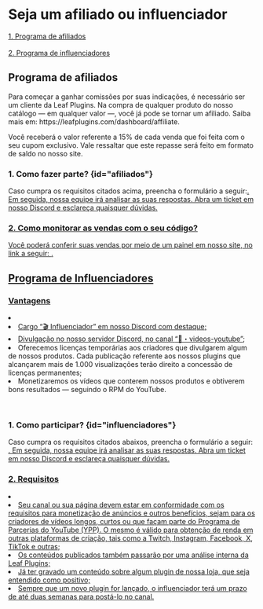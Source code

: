 # Seja um afiliado ou influenciador

<p>
    <a anchor="afiliados"><u>1. Programa de afiliados</u></a><br><br>
    <a anchor="influenciadores"><u>2. Programa de influenciadores</u></a>
</p>

## Programa de afiliados

<p>
    Para começar a ganhar comissões por suas indicações, é necessário ser um cliente da Leaf Plugins. Na compra de qualquer produto do nosso catálogo — em qualquer valor —, você já pode se tornar um afiliado. Saiba mais em: https://leafplugins.com/dashboard/affiliate.
</p>

<p>
    Você receberá o valor referente a 15% de cada venda que foi feita com o seu cupom exclusivo. Vale ressaltar que este repasse será feito em formato de saldo no nosso site.
</p>

### 1. Como fazer parte? {id="afiliados"}

<p>
    Caso cumpra os requisitos citados acima, preencha o formulário a seguir:<a href="https://forms.gle/QYaS2dsp6MRRhgKGA"/>. Em seguida, nossa equipe irá analisar as suas respostas. Abra um ticket em nosso Discord e esclareça quaisquer dúvidas.
</p>

### 2. Como monitorar as vendas com o seu código?

<p>
    Você poderá conferir suas vendas por meio de um painel em nosso site, no link a seguir: <a href="https://leafplugins.com/dashboard/sales"/>.
</p>

## Programa de Influenciadores

### Vantagens

<list type="none">
    <li>
        <list type="bullet">
            <li>
                Cargo “🎬 Influenciador” em nosso Discord com destaque;
            </li>
            <li>
                Divulgação no nosso servidor Discord, no canal <a href="https://discordapp.com/channels/901627752392843296/1271637615409364992">“🎥・videos-youtube”</a>; 
            </li>
            <li>
                Oferecemos licenças temporárias aos criadores que divulgarem algum de nossos produtos. Cada publicação referente aos nossos plugins que alcançarem mais de 1.000 visualizações terão direito a concessão de licenças permanentes;
            </li>
            <li>
                Monetizaremos os vídeos que conterem nossos produtos e obtiverem bons resultados — seguindo o RPM do YouTube.
            </li>
        </list>
    </li>
</list>

<p><br></p>

### 1. Como participar? {id="influenciadores"}

<p>
    Caso cumpra os requisitos citados abaixos, preencha o formulário a seguir: <a href="https://forms.gle/QYaS2dsp6MRRhgKGA"/>. Em seguida, nossa equipe irá analisar as suas respostas. Abra um ticket em nosso Discord e esclareça quaisquer dúvidas.
</p>

### 2. Requisitos

<list type="none">
    <li>
        <list type="bullet">
        <li>
            Seu canal ou sua página devem estar em conformidade com os requisitos para monetização de anúncios e outros benefícios, sejam para os criadores de vídeos longos, curtos ou que façam parte do Programa de Parcerias do YouTube (YPP). O mesmo é válido para obtenção de renda em outras plataformas de criação, tais como a Twitch, Instagram, Facebook, X, TikTok e outras;
        </li>
        <li>
            Os conteúdos publicados também passarão por uma análise interna da Leaf Plugins;
        </li>
        <li>
            Já ter gravado um conteúdo sobre algum plugin de nossa loja, que seja entendido como positivo;
        </li>
        <li>
            Sempre que um novo plugin for lançado, o influenciador terá um prazo de até duas semanas para postá-lo no canal.
        </li>
        </list>
    </li>
</list>